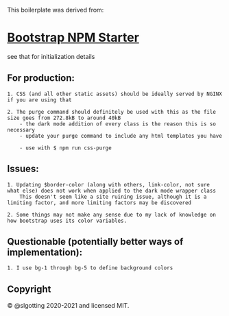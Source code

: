 This boilerplate was derived from:

# [Bootstrap NPM Starter](https://github.com/twbs/bootstrap-npm-starter/tree/v5)

see that for initialization details



## For production:

    1. CSS (and all other static assets) should be ideally served by NGINX if you are using that

    2. The purge command should definitely be used with this as the file size goes from 272.8kB to around 40kB
        - the dark mode addition of every class is the reason this is so necessary
        - update your purge command to include any html templates you have

        - use with $ npm run css-purge

## Issues:

    1. Updating $border-color (along with others, link-color, not sure what else) does not work when applied to the dark mode wrapper class
        This doesn't seem like a site ruining issue, although it is a limiting factor, and more limiting factors may be discovered

    2. Some things may not make any sense due to my lack of knowledge on how bootstrap uses its color variables.


## Questionable (potentially better ways of implementation):

    1. I use bg-1 through bg-5 to define background colors


## Copyright

&copy; @slgotting 2020-2021 and licensed MIT.
